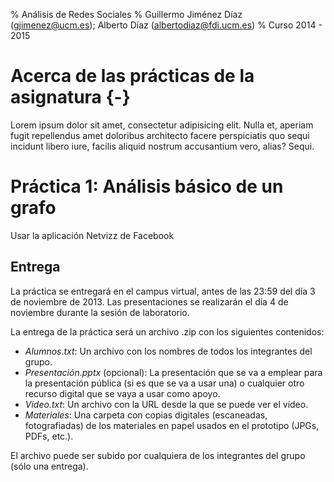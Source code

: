% Análisis de Redes Sociales
% Guillermo Jiménez Díaz (gjimenez@ucm.es); Alberto Díaz (albertodiaz@fdi.ucm.es)
% Curso 2014 - 2015

# Acerca de las prácticas de la asignatura {-}

Lorem ipsum dolor sit amet, consectetur adipisicing elit. Nulla et, aperiam fugit repellendus amet doloribus architecto facere perspiciatis quo sequi incidunt libero iure, facilis aliquid nostrum accusantium vero, alias? Sequi.

# Práctica 1: Análisis básico de un grafo

Usar la aplicación Netvizz de Facebook

## Entrega

La práctica se entregará en el campus virtual, antes de las 23:59 del día 3 de noviembre de 2013. Las presentaciones se realizarán el día 4 de noviembre durante la sesión de laboratorio.

La entrega de la práctica será un archivo .zip con los siguientes contenidos:

* _Alumnos.txt_: Un archivo con los nombres de todos los integrantes del grupo.
* _Presentación.pptx_ (opcional): La presentación que se va a emplear para la presentación pública (si es que se va a usar una) o cualquier otro recurso digital que se vaya a usar como apoyo.
* _Video.txt_: Un archivo con la URL desde la que se puede ver el vídeo.
* _Materiales_: Una carpeta con copias digitales (escaneadas, fotografiadas) de los materiales en papel usados en el prototipo (JPGs, PDFs, etc.).

El archivo puede ser subido por cualquiera de los integrantes del grupo (sólo una entrega).
